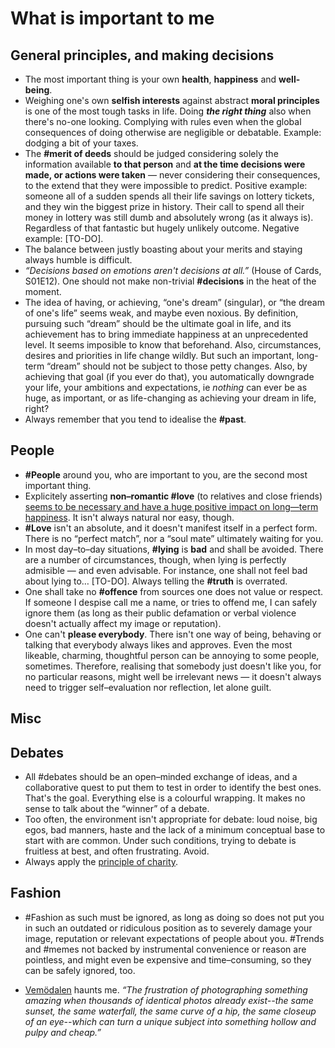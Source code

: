 
# What is important to me

## General principles, and making decisions

* The most important thing is your own **health**, **happiness** and **well-being**.
* Weighing one's own **selfish interests** against abstract **moral principles** is one of the most tough tasks in life.
Doing ***the right thing*** also when there's no-one looking.
Complying with rules even when the global consequences of doing otherwise are negligible or debatable.
Example: dodging a bit of your taxes.
* The **#merit of deeds** should be judged considering solely the information available **to that person** and **at the time decisions were made, or actions were taken** — never considering their consequences, to the extend that they were impossible to predict.
Positive example: someone all of a sudden spends all their life savings on lottery tickets, and they win the biggest prize in history. Their call to spend all their money in lottery was still dumb and absolutely wrong (as it always is). Regardless of that fantastic but hugely unlikely outcome.
Negative example: [TO-DO].
* The balance between justly boasting about your merits and staying always humble is difficult.
* _“Decisions based on emotions aren't decisions at all.”_ (House of Cards, S01E12). One should not make non-trivial **#decisions** in the heat of the moment.
* The idea of having, or achieving, “one's dream” (singular), or “the dream of one's life” seems weak, and maybe even noxious. By definition, pursuing such “dream” should be the ultimate goal in life, and its achievement has to bring immediate happiness at an unprecedented level. It seems imposible to know that beforehand. Also, circumstances, desires and priorities in life change wildly. But such an important, long-term “dream” should not be subject to those petty changes. Also, by achieving that goal (if you ever do that), you automatically downgrade your life, your ambitions and expectations, ie *nothing* can ever be as huge, as important, or as life-changing as achieving your dream in life, right?
* Always remember that you tend to idealise the **#past**.

## People

* **#People** around you, who are important to you, are the second most important thing.
* Explicitely asserting **non–romantic #love** (to relatives and close friends) [seems to be necessary and have a huge positive impact on long—term happiness](http://paulgraham.com/todo.html). It isn't always natural nor easy, though.
* **#Love** isn't an absolute, and it doesn't manifest itself in a perfect form. There is no “perfect match”, nor a “soul mate” ultimately waiting for you.
* In most day–to–day situations, **#lying** is **bad** and shall be avoided. There are a number of circumstances, though, when lying is perfectly admisible — and even advisable. For instance, one shall not feel bad about lying to… [TO-DO]. Always telling the **#truth** is overrated.
* One shall take no **#offence** from sources one does not value or respect. If someone I despise call me a name, or tries to offend me, I can safely ignore them (as long as their public defamation or verbal violence doesn't actually affect my image or reputation).
* One can't **please everybody**. There isn't one way of being, behaving or talking that everybody always likes and approves. Even the most likeable, charming, thoughtful person can be annoying to some people, sometimes. Therefore, realising that somebody just doesn't like you, for no particular reasons, might well be irrelevant news — it doesn't always need to trigger self–evaluation nor reflection, let alone guilt.

## Misc

## Debates

* All #debates should be an open–minded exchange of ideas, and a collaborative quest to put them to test in order to identify the best ones.
That's the goal.
Everything else is a colourful wrapping.
It makes no sense to talk about the &ldquo;winner&rdquo; of a debate.
* Too often, the environment isn't appropriate for debate:
loud noise, big egos, bad manners, haste and the lack of a minimum conceptual base to start with are common.
Under such conditions, trying to debate is fruitless at best, and often frustrating.
Avoid.
* Always apply the [principle of charity](https://en.wikipedia.org/wiki/Principle_of_charity).

## Fashion
* \#Fashion as such must be ignored, as long as doing so does not put you in such an outdated or ridiculous position
as to severely damage your image, reputation or relevant expectations of people about you. #Trends and #memes not backed by instrumental convenience or reason are pointless, and might even be expensive and time–consuming, so they can be safely ignored, too.

* [Vemödalen](http://www.dictionaryofobscuresorrows.com/post/59306080288/vemodalen) haunts me. *&ldquo;The frustration of photographing something amazing when thousands of identical photos already exist--the same sunset, the same waterfall, the same curve of a hip, the same closeup of an eye--which can turn a unique subject into something hollow and pulpy and cheap.&rdquo;*

